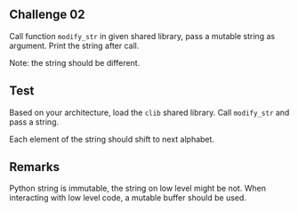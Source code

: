 ## Challenge 02

Call function `modify_str` in given shared library, pass a mutable string as argument. Print the string after call.

Note: the string should be different.

## Test 

Based on your architecture, load the `clib` shared library. Call `modify_str` and pass a string.

Each element of the string should shift to next alphabet.

## Remarks

Python string is immutable, the string on low level might be not. When interacting with low level code, a mutable buffer should be used.